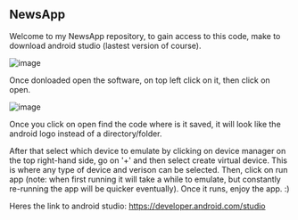 ## NewsApp

Welcome to my NewsApp repository, to gain access to this code, make to download android studio (lastest version of course).

![image](https://github.com/user-attachments/assets/cb2b0739-988e-4a7b-9fce-456b5862cb0e)

Once donloaded open the software, on top left click on it, then click on open.

![image](https://github.com/user-attachments/assets/f366c9bb-abeb-4827-b05b-93ab12f8eaa1)

Once you click on open find the code where is it saved, it will look like the android logo instead of a directory/folder. 



After that select which device to emulate by clicking on device manager on the top right-hand side, go on '+' and then select create virtual device. This is where any type of device and verison can be selected.
Then, click on run app (note: when first running it will take a while to emulate, but constantly re-running the app will be quicker eventually).
Once it runs, enjoy the app. :)

Heres the link to android studio: https://developer.android.com/studio
